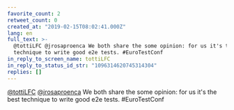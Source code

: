 ```yaml
---
favorite_count: 2
retweet_count: 0
created_at: "2019-02-15T08:02:41.000Z"
lang: en
full_text: >-
  @tottiLFC @jrosaproenca We both share the some opinion: for us it's the best
  technique to write good e2e tests. #EuroTestConf
in_reply_to_screen_name: tottiLFC
in_reply_to_status_id_str: "1096314620745314304"
replies: []
---
```


[@tottiLFC](https://twitter.com/tottiLFC)
[@jrosaproenca](https://twitter.com/jrosaproenca) We both share the some
opinion: for us it's the best technique to write good e2e tests. #EuroTestConf

